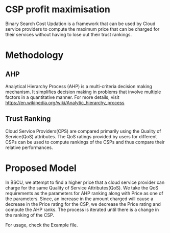 # CSP profit maximisation
Binary Search Cost Updation is a framework that can be used by Cloud service providers to compute the maximum price that can be charged for their services without having to lose out their trust rankings.

# Methodology
## AHP
Analytical Hierarchy Process (AHP) is a multi-criteria decision making mechanism. It simplifies decision making in problems that involve multiple factors in a quantitative manner.
For more details, visit https://en.wikipedia.org/wiki/Analytic_hierarchy_process

## Trust Ranking
Cloud Service Providers(CPS) are compared primarily using the Quality of Service(QoS) attributes. The QoS ratings provided by users for different CSPs can be used to compute rankings of the CSPs and thus compare their relative performances.

# Proposed Model
In BSCU, we attempt to find a higher price that a cloud service provider can charge for the same Quality of Service Attributes(QoS). We take the QoS requirements as the parameters for AHP ranking along with Price as one of the parameters. Since, an increase in the amount charged will cause a decrease in the Price rating for the CSP, we decrease the Price rating and compute the AHP ranks. The process is iterated until there is a change in the ranking of the CSP.

For usage, check the Example file.
